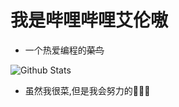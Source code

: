 # 我是哔哩哔哩艾伦嗷
- 一个热爱编程的~~菜鸟~~

![Github Stats](https://github-readme-stats.vercel.app/api?username=Alanblxc&show_icons=true&theme=dark&count_private=true)

- 虽然我很菜,但是我会努力的👀👀👀

